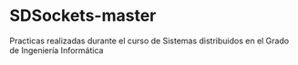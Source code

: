 # SDSockets-master
Practicas realizadas durante el curso de Sistemas distribuidos en el Grado de Ingeniería Informática
